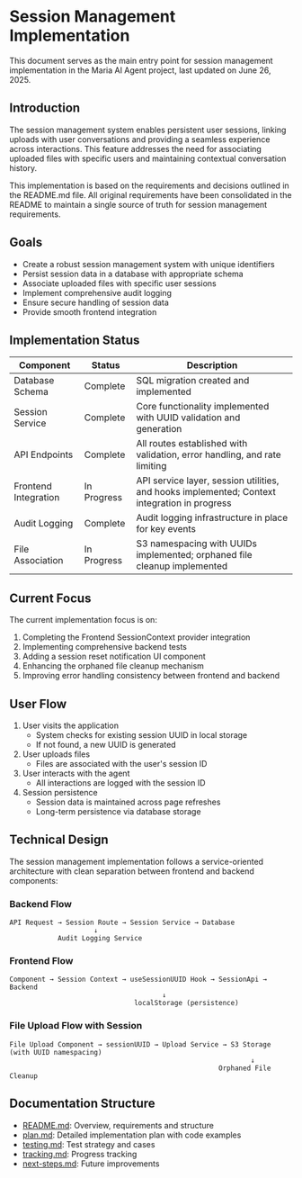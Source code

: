 # Session Management Implementation

This document serves as the main entry point for session management implementation in the Maria AI Agent project, last updated on June 26, 2025.

## Introduction

The session management system enables persistent user sessions, linking uploads with user conversations and providing a seamless experience across interactions. This feature addresses the need for associating uploaded files with specific users and maintaining contextual conversation history.

This implementation is based on the requirements and decisions outlined in the README.md file. All original requirements have been consolidated in the README to maintain a single source of truth for session management requirements.

## Goals

- Create a robust session management system with unique identifiers
- Persist session data in a database with appropriate schema
- Associate uploaded files with specific user sessions
- Implement comprehensive audit logging
- Ensure secure handling of session data
- Provide smooth frontend integration

## Implementation Status

| Component | Status | Description |
|-----------|--------|-------------|
| Database Schema | Complete | SQL migration created and implemented |
| Session Service | Complete | Core functionality implemented with UUID validation and generation |
| API Endpoints | Complete | All routes established with validation, error handling, and rate limiting |
| Frontend Integration | In Progress | API service layer, session utilities, and hooks implemented; Context integration in progress |
| Audit Logging | Complete | Audit logging infrastructure in place for key events |
| File Association | In Progress | S3 namespacing with UUIDs implemented; orphaned file cleanup implemented |

## Current Focus

The current implementation focus is on:

1. Completing the Frontend SessionContext provider integration
2. Implementing comprehensive backend tests
3. Adding a session reset notification UI component
4. Enhancing the orphaned file cleanup mechanism
5. Improving error handling consistency between frontend and backend

## User Flow

1. User visits the application
   - System checks for existing session UUID in local storage
   - If not found, a new UUID is generated
2. User uploads files
   - Files are associated with the user's session ID
3. User interacts with the agent
   - All interactions are logged with the session ID
4. Session persistence
   - Session data is maintained across page refreshes
   - Long-term persistence via database storage

## Technical Design

The session management implementation follows a service-oriented architecture with clean separation between frontend and backend components:

### Backend Flow
```
API Request → Session Route → Session Service → Database
                     ↓
            Audit Logging Service
```

### Frontend Flow
```
Component → Session Context → useSessionUUID Hook → SessionApi → Backend
                                      ↓
                               localStorage (persistence)
```

### File Upload Flow with Session
```
File Upload Component → sessionUUID → Upload Service → S3 Storage (with UUID namespacing)
                                                            ↓
                                                    Orphaned File Cleanup
```

## Documentation Structure

- [README.md](README.md): Overview, requirements and structure
- [plan.md](plan.md): Detailed implementation plan with code examples
- [testing.md](testing.md): Test strategy and cases
- [tracking.md](tracking.md): Progress tracking
- [next-steps.md](next-steps.md): Future improvements

